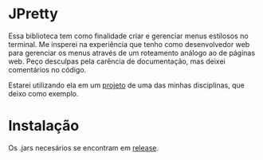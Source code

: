 # JPretty

Essa biblioteca tem como finalidade criar e gerenciar menus estilosos no terminal. Me insperei na experiência que tenho como desenvolvedor web para gerenciar os menus através de um roteamento análogo ao de páginas web. Peço desculpas pela carência de documentação, mas deixei comentários no código.

Estarei utilizando ela em um [projeto](https://github.com/l-marcel/menu) de uma das minhas disciplinas, que deixo como exemplo.

# Instalação

Os .jars necesários se encontram em [release](https://github.com/L-Marcel/jpretty/releases).